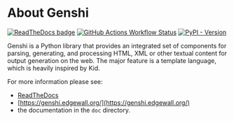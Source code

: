 About Genshi
============

[![ReadTheDocs badge](https://readthedocs.org/projects/genshi/badge/?version=latest&style=for-the-badge)](https://genshi.readthedocs.org/)
[![GitHub Actions Workflow Status](https://img.shields.io/github/actions/workflow/status/edgewall/genshi/tests.yml?branch=master&style=for-the-badge)](https://github.com/edgewall/genshi/actions/workflows/tests.yml)
[![PyPI - Version](https://img.shields.io/pypi/v/genshi?style=for-the-badge)](https://pypi.org/project/genshi/)

Genshi is a Python library that provides an integrated set of
components for parsing, generating, and processing HTML, XML or other
textual content for output generation on the web. The major feature is
a template language, which is heavily inspired by Kid.

For more information please see:

- [ReadTheDocs](https://genshi.readthedocs.org/)
- [https://genshi.edgewall.org/](https://genshi.edgewall.org/)
- the documentation in the `doc` directory.


